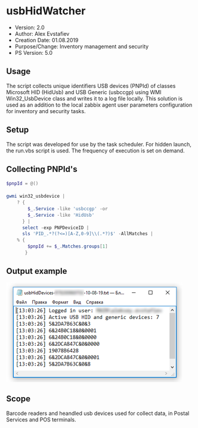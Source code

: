 # usbHidWatcher

- Version: 2.0
- Author: Alex Evstafiev
- Creation Date:  01.08.2019
- Purpose/Change: Inventory management and security
- PS Version: 5.0 

## Usage
    
The script collects unique identifiers USB devices (PNPId) of classes Microsoft HID (HidUsb) and USB Generic (usbccgp) using WMI Win32_UsbDevice class and writes it to a log file locally. This solution is used as an addition to the local zabbix agent user parameters configuration for inventory and security tasks.

## Setup

The script was developed for use by the task scheduler. For hidden launch, the run.vbs script is used. The frequency of execution is set on demand. 

## Collecting PNPId's

```PowerShell
$pnpId = @()

gwmi win32_usbdevice |
    ? {
        $_.Service -like 'usbccgp' -or 
        $_.Service -like 'HidUsb'
      } | 
      select -exp PNPDeviceID | 
      sls 'PID_.*?(?<=)[A-Z,0-9]\\(.*?)$' -AllMatches | 
    % {
        $pnpId += $_.Matches.groups[1]
       }
```

## Output example

![Screenshot](usbHidWatcher-log-example.PNG)

## Scope

Barcode readers and heandled usb devices used for collect data, in Postal Services and POS terminals.